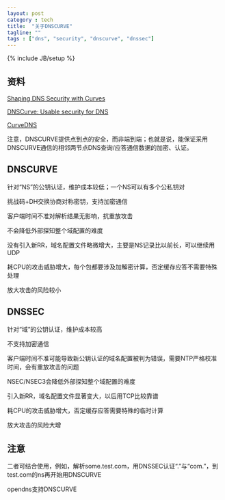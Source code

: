 ```yaml
---
layout: post
category : tech
title:  "关于DNSCURVE"
tagline: ""
tags : ["dns", "security", "dnscurve", "dnssec"] 
---
```

{% include JB/setup %}

## 资料

[Shaping DNS Security with Curves](http://curvedns.on2it.net/get/shaping_dns_security_with_curves.pdf)

[DNSCurve: Usable security for DNS](http://www.dnscurve.org/index.html)

[CurveDNS](http://curvedns.on2it.net/)

注意，DNSCURVE提供点到点的安全，而非端到端；也就是说，能保证采用DNSCURVE通信的相邻两节点DNS查询/应答通信数据的加密、认证。

## DNSCURVE

针对“NS”的公钥认证，维护成本较低；一个NS可以有多个公私钥对

挑战码+DH交换协商对称密钥，支持加密通信

客户端时间不准对解析结果无影响，抗重放攻击

不会降低外部探知整个域配置的难度

没有引入新RR，域名配置文件略微增大，主要是NS记录比以前长，可以继续用UDP

耗CPU的攻击威胁增大，每个包都要涉及加解密计算，否定缓存应答不需要特殊处理

放大攻击的风险较小


## DNSSEC

针对“域”的公钥认证，维护成本较高

不支持加密通信

客户端时间不准可能导致新公钥认证的域名配置被判为错误，需要NTP严格校准时间，会有重放攻击的问题

NSEC/NSEC3会降低外部探知整个域配置的难度

引入新RR，域名配置文件显著变大，以后用TCP比较靠谱

耗CPU的攻击威胁增大，否定缓存应答需要特殊的临时计算

放大攻击的风险大增


## 注意 

二者可结合使用，例如，解析some.test.com，用DNSSEC认证“.”与“com.”，到test.com的ns再开始用DNSCURVE

opendns支持DNSCURVE

